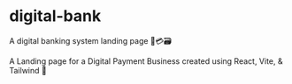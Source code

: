 # digital-bank
A digital banking system landing page 🤑💳🗃️

A Landing page for a Digital Payment Business created using React, Vite, & Tailwind 🥰
